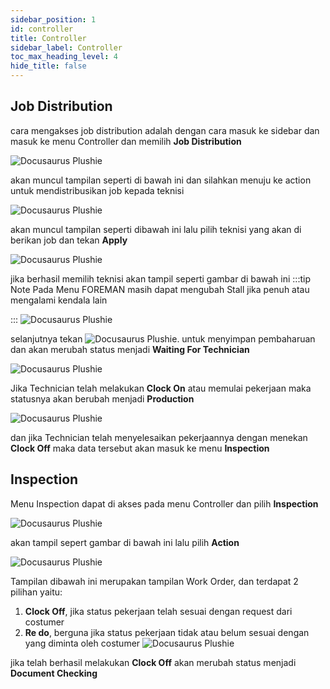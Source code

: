 ```yaml
---
sidebar_position: 1
id: controller
title: Controller
sidebar_label: Controller
toc_max_heading_level: 4
hide_title: false
---
```


## **Job Distribution**

cara mengakses job distribution adalah dengan cara masuk ke sidebar dan masuk ke menu Controller dan memilih **Job Distribution**

![Docusaurus Plushie](/img/FOREMAN/1.png)


akan muncul tampilan seperti di bawah ini dan silahkan menuju ke action untuk mendistribusikan job kepada teknisi 

![Docusaurus Plushie](/img/FOREMAN/2.png)

akan muncul tampilan seperti dibawah ini lalu pilih teknisi yang akan di berikan job dan tekan **Apply**

![Docusaurus Plushie](/img/FOREMAN/3.png)

jika berhasil memilih teknisi akan tampil seperti gambar di bawah ini
:::tip Note
Pada Menu FOREMAN masih dapat mengubah Stall jika penuh atau mengalami kendala lain

:::
![Docusaurus Plushie](/img/FOREMAN/4.png)

selanjutnya tekan ![Docusaurus Plushie](/img/FOREMAN/save.png). untuk menyimpan pembaharuan dan akan merubah status menjadi **Waiting For Technician**

![Docusaurus Plushie](/img/FOREMAN/5.png)

Jika Technician telah melakukan **Clock On** atau memulai pekerjaan maka statusnya akan berubah menjadi **Production**

![Docusaurus Plushie](/img/FOREMAN/6.png)

dan jika Technician telah menyelesaikan pekerjaannya dengan menekan **Clock Off** maka data tersebut akan masuk ke menu **Inspection**

## **Inspection**

Menu Inspection dapat di akses pada menu Controller dan pilih **Inspection**

![Docusaurus Plushie](/img/FOREMAN/1.png)

akan tampil sepert gambar di bawah ini lalu pilih **Action**

![Docusaurus Plushie](/img/FOREMAN/7.png)

Tampilan dibawah ini merupakan tampilan Work Order, dan terdapat 2 pilihan yaitu: 
1. **Clock Off**, jika status pekerjaan telah sesuai dengan request dari costumer
2. **Re do**, berguna jika status pekerjaan tidak atau belum sesuai dengan yang diminta oleh costumer
![Docusaurus Plushie](/img/FOREMAN/8.png)

jika telah berhasil melakukan **Clock Off** akan merubah status menjadi **Document Checking**